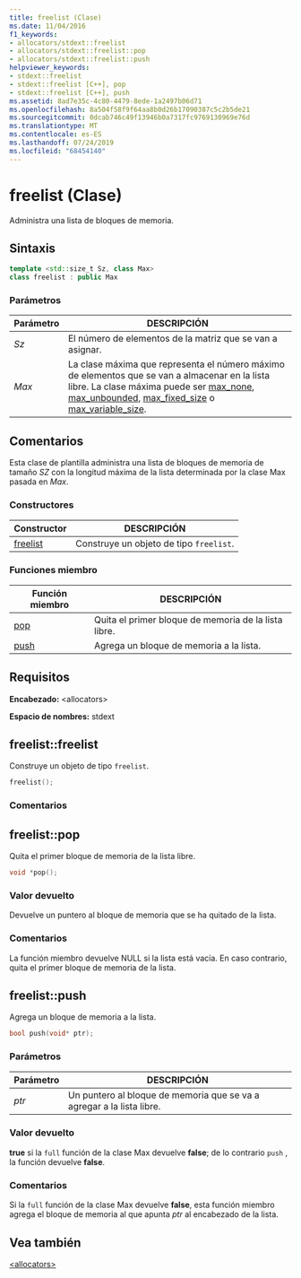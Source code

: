 ```yaml
---
title: freelist (Clase)
ms.date: 11/04/2016
f1_keywords:
- allocators/stdext::freelist
- allocators/stdext::freelist::pop
- allocators/stdext::freelist::push
helpviewer_keywords:
- stdext::freelist
- stdext::freelist [C++], pop
- stdext::freelist [C++], push
ms.assetid: 8ad7e35c-4c80-4479-8ede-1a2497b06d71
ms.openlocfilehash: 8a504f58f9f64aa8b0d26b17090387c5c2b5de21
ms.sourcegitcommit: 0dcab746c49f13946b0a7317fc9769130969e76d
ms.translationtype: MT
ms.contentlocale: es-ES
ms.lasthandoff: 07/24/2019
ms.locfileid: "68454140"
---
```

# <a name="freelist-class"></a>freelist (Clase)

Administra una lista de bloques de memoria.

## <a name="syntax"></a>Sintaxis

```cpp
template <std::size_t Sz, class Max>
class freelist : public Max
```

### <a name="parameters"></a>Parámetros

|Parámetro|DESCRIPCIÓN|
|---------------|-----------------|
|*Sz*|El número de elementos de la matriz que se van a asignar.|
|*Max*|La clase máxima que representa el número máximo de elementos que se van a almacenar en la lista libre. La clase máxima puede ser [max_none](../standard-library/max-none-class.md), [max_unbounded](../standard-library/max-unbounded-class.md), [max_fixed_size](../standard-library/max-fixed-size-class.md) o [max_variable_size](../standard-library/max-variable-size-class.md).|

## <a name="remarks"></a>Comentarios

Esta clase de plantilla administra una lista de bloques de memoria de tamaño *SZ* con la longitud máxima de la lista determinada por la clase Max pasada en *Max*.

### <a name="constructors"></a>Constructores

|Constructor|DESCRIPCIÓN|
|-|-|
|[freelist](#freelist)|Construye un objeto de tipo `freelist`.|

### <a name="member-functions"></a>Funciones miembro

|Función miembro|DESCRIPCIÓN|
|-|-|
|[pop](#pop)|Quita el primer bloque de memoria de la lista libre.|
|[push](#push)|Agrega un bloque de memoria a la lista.|

## <a name="requirements"></a>Requisitos

**Encabezado:** \<allocators>

**Espacio de nombres:** stdext

## <a name="freelist"></a>  freelist::freelist

Construye un objeto de tipo `freelist`.

```cpp
freelist();
```

### <a name="remarks"></a>Comentarios

## <a name="pop"></a>  freelist::pop

Quita el primer bloque de memoria de la lista libre.

```cpp
void *pop();
```

### <a name="return-value"></a>Valor devuelto

Devuelve un puntero al bloque de memoria que se ha quitado de la lista.

### <a name="remarks"></a>Comentarios

La función miembro devuelve NULL si la lista está vacía. En caso contrario, quita el primer bloque de memoria de la lista.

## <a name="push"></a>  freelist::push

Agrega un bloque de memoria a la lista.

```cpp
bool push(void* ptr);
```

### <a name="parameters"></a>Parámetros

|Parámetro|DESCRIPCIÓN|
|---------------|-----------------|
|*ptr*|Un puntero al bloque de memoria que se va a agregar a la lista libre.|

### <a name="return-value"></a>Valor devuelto

**true** si la `full` función de la clase Max devuelve **false**; de lo contrario `push` , la función devuelve **false**.

### <a name="remarks"></a>Comentarios

Si la `full` función de la clase Max devuelve **false**, esta función miembro agrega el bloque de memoria al que apunta *ptr* al encabezado de la lista.

## <a name="see-also"></a>Vea también

[\<allocators>](../standard-library/allocators-header.md)
